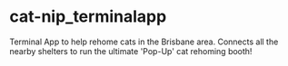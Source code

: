 # cat-nip_terminalapp
Terminal App to help rehome cats in the Brisbane area. 
Connects all the nearby shelters to run the ultimate 'Pop-Up' cat rehoming booth!
